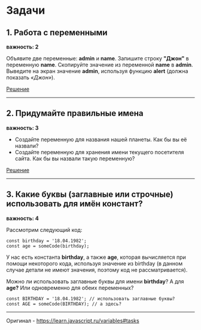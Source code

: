 # Задачи

## 1. Работа с переменными

**важность: 2**

Объявите две переменные: **admin** и **name**. Запишите строку **"Джон"** в переменную **name**. Скопируйте значение из переменной **name** в **admin**. Выведите на экран значение **admin**, используя функцию **alert** (должна показать *«Джон»*).

[Решение](https://clck.ru/33TWD6)

------

## 2. Придумайте правильные имена

**важность: 3**

* Создайте переменную для названия нашей планеты. Как бы вы её назвали?
* Создайте переменную для хранения имени текущего посетителя сайта. Как бы вы назвали такую переменную?

[Решение](https://github.com/npukojiucm/SchoolBook-LearnJavaScript/tree/main/%D0%9E%D1%81%D0%BD%D0%BE%D0%B2%D1%8B%20JavaScript/%D0%9F%D0%B5%D1%80%D0%B5%D0%BC%D0%B5%D0%BD%D0%BD%D1%8B%D0%B5/task-2)

------

## 3. Какие буквы (заглавные или строчные) использовать для имён констант?

**важность: 4**

Рассмотрим следующий код:

    const birthday = '18.04.1982';
    const age = someCode(birthday);

У нас есть константа **birthday**, а также **age**, которая вычисляется при помощи некоторого кода, используя значение из birthday (в данном случае детали не имеют значения, поэтому код не рассматривается).

Можно ли использовать заглавные буквы для имени **birthday**? А для **age?** Или одновременно для обеих переменных?

    const BIRTHDAY = '18.04.1982'; // использовать заглавные буквы?
    const AGE = someCode(BIRTHDAY); // а здесь?

------

Оригинал - <https://learn.javascript.ru/variables#tasks>
